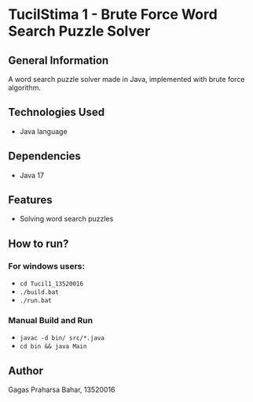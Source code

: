 # TucilStima 1 - Brute Force Word Search Puzzle Solver


## General Information
A word search puzzle solver made in Java, implemented with brute force algorithm.


## Technologies Used
- Java language

## Dependencies
- Java 17


## Features
- Solving word search puzzles

## How to run?
### For windows users:
- `cd Tucil1_13520016`
- `./build.bat`
- `./run.bat`

### Manual Build and Run
- `javac -d bin/ src/*.java`
- `cd bin && java Main`

## Author
Gagas Praharsa Bahar, 13520016